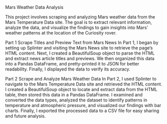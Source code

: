 Mars Weather Data Analysis

This project involves scraping and analyzing Mars weather data from the Mars Temperature Data site. The goal is to extract relevant information, analyze the data, and visualize the findings to gain insights into Mars' weather patterns at the location of the Curiosity rover.

Part 1 Scrape Titles and Preview Text from Mars News
In Part 1, I began by setting up Splinter and visiting the Mars News site to retrieve the page’s HTML content. Next, I created a BeautifulSoup object to parse the HTML and extract news article titles and previews. We then organized this data into a Pandas DataFrame, and pretty-printed it to JSON for better readability. Finally, I displayed the data to verify its accuracy.

Part 2 Scrape and Analyze Mars Weather Data
In Part 2, I  used Splinter to navigate to the Mars Temperature Data site and retrieved the HTML content. I created a BeautifulSoup object to locate and extract data from the HTML table, then stored this data in a Pandas DataFrame. I examined and converted the data types, analyzed the dataset to identify patterns in temperature and atmospheric pressure, and visualized our findings with bar charts. Finally, I exported the processed data to a CSV file for easy sharing and future analysis.
